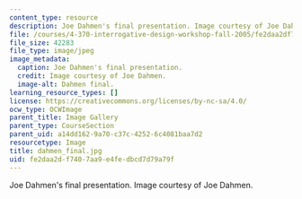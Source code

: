 ```yaml
---
content_type: resource
description: Joe Dahmen's final presentation. Image courtesy of Joe Dahmen.
file: /courses/4-370-interrogative-design-workshop-fall-2005/fe2daa2df7407aa9e4fedbcd7d79a79f_dahmen_final.jpg
file_size: 42283
file_type: image/jpeg
image_metadata:
  caption: Joe Dahmen's final presentation.
  credit: Image courtesy of Joe Dahmen.
  image-alt: Dahmen final.
learning_resource_types: []
license: https://creativecommons.org/licenses/by-nc-sa/4.0/
ocw_type: OCWImage
parent_title: Image Gallery
parent_type: CourseSection
parent_uid: a14dd162-9a70-c37c-4252-6c4081baa7d2
resourcetype: Image
title: dahmen_final.jpg
uid: fe2daa2d-f740-7aa9-e4fe-dbcd7d79a79f
---
```

Joe Dahmen's final presentation. Image courtesy of Joe Dahmen.